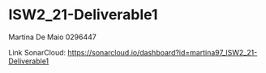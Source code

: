 # ISW2_21-Deliverable1

Martina De Maio 0296447

Link SonarCloud: https://sonarcloud.io/dashboard?id=martina97_ISW2_21-Deliverable1
